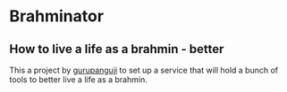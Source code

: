 # Brahminator

## How to live a life as a brahmin - better

This a project by [gurupanguji](http://gurupanguji.net/) to set up a service that will hold a bunch of tools to better live a life as a brahmin.
